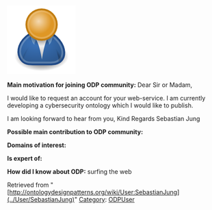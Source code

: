 [![Image:ODPUser.png](../images/a/a6/ODPUser.png)](../Image/ODPUser.png "Image:ODPUser.png")




  





__Main motivation for joining ODP community:__ Dear Sir or Madam,


I would like to request an account for your web-service. I am currently developing a cybersecurity ontology which I would like to publish.


I am looking forward to hear from you,
Kind Regards
Sebastian Jung


__Possible main contribution to ODP community:__


__Domains of interest:__


  



__Is expert of:__


  

__How did I know about ODP:__ surfing the web






Retrieved from "[http://ontologydesignpatterns.org/wiki/User:SebastianJung](../User/SebastianJung)"
 [Category](http://ontologydesignpatterns.org/wiki/Special:Categories "Special:Categories"): [ODPUser](../Category/ODPUser "Category:ODPUser")